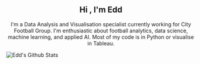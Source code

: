 <!--
**eddwebster/eddwebster** is a ✨ _special_ ✨ repository because its `README.md` (this file) appears on your GitHub profile.

<p align='center'>
<a href="https://twitter.com/eddwebster"><img height="30" src="https://github.com/stephenajulu/WaylonWalker/blob/main/icon/twitter.png?raw=true"></a>&nbsp;&nbsp;
<a href="https://www.linkedin.com/in/eddwebster/"><img height="30" src="https://github.com/stephenajulu/WaylonWalker/blob/main/icon/linkedin.png?raw=true"></a>
<!-- <a href="https://www.buymeacoffee.com/parthshukla28"><img height="30" src="https://github.com/WaylonWalker/WaylonWalker/blob/main/icon/by-me-a-coffee.png"></a> -->
</p>

<h2 align="center">Hi , I'm Edd</h2>
<p align="center">
I'm a Data Analysis and Visualisation specialist currently working for City Football Group. I'm enthusiastic about football analytics, data science, machine learning, and applied AI. Most of my code is in Python or visualise in Tableau.
</p>

![Edd's Github Stats](https://github-readme-stats.vercel.app/api?username=eddwebster&show_icons=true&theme=vue-dark)
